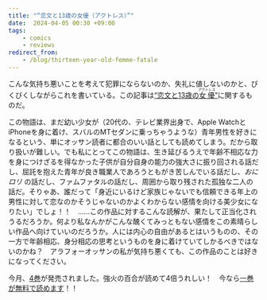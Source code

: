 ```yaml
---
title: "“恋文と13歳の女優（アクトレス）”"
date:  2024-04-05 00:30 +09:00
tags:
    - comics
    - reviews
redirect_from:
    - /blog/thirteen-year-old-femme-fatale
---
```


こんな気持ち悪いことを考えて犯罪にならないのか、失礼に値しないのかと、びくびくしながらこれを書いている。この記事は[“恋文と13歳の<ruby>女優<rp>(</rp><rt>アクトレス</rt><rp>)</rp></ruby>”](https://comic-fuz.com/manga/3149)に関するものだ。

この物語は、まだ幼い少女が（20代の、テレビ業界出身で、Apple WatchとiPhoneを身に着け、スバルのMTセダンに乗っちゃうような）青年男性を好きになるという、単にオッサン読者に都合のいい話としても読めてしまう。だから取り扱いが難しい。でも私にとってこの物語は、生き延びるうえで年齢不相応な力を身につけざるを得なかった子供が自分自身の能力の強大さに振り回される話だし、屈託を抱えた青年が良き職業人であろうともがき苦しんでいる話だし、_おにロリ_ の話だし、ファムファタルの話だし、周囲から取り残された孤独な二人の話だ。そりゃあ、誰だって「身近にいるけど家族じゃないでも信頼できる年上の男性に対して恋なのかそうじゃないのかよくわからない感情を向ける美少女になりたい」でしょ！！　……この作品に対するこんな読解が、果たして正当化されうるだろうか。何より私なんかがこんな醜くてみっともない感情をこの素晴らしい作品へ向けていいのだろうか。人には内心の自由があるとはいうものの、その一方で年齢相応、身分相応の思考というものを身に着けていてしかるべきではないのかね？　アラフォーオッサンの私が気持ち悪くても、この作品のことは好きになってください。

今月、[4巻](https://comic-fuz.com/book/27803)が発売されました。強火の百合が読めて4倍うれしい！　今なら[一巻が無料で読めます](https://comic-fuz.com/book/viewer/27022)！！
